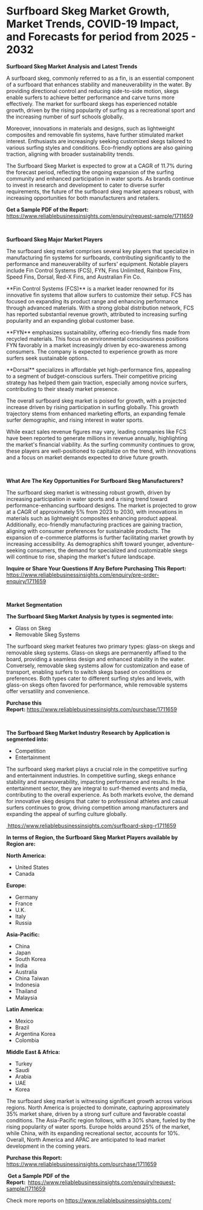 <p><h1>Surfboard Skeg Market Growth, Market Trends, COVID-19 Impact, and Forecasts for period from 2025 - 2032</h1></p><p><strong>Surfboard Skeg Market Analysis and Latest Trends</strong></p>
<p><p>A surfboard skeg, commonly referred to as a fin, is an essential component of a surfboard that enhances stability and maneuverability in the water. By providing directional control and reducing side-to-side motion, skegs enable surfers to achieve better performance and carve turns more effectively. The market for surfboard skegs has experienced notable growth, driven by the rising popularity of surfing as a recreational sport and the increasing number of surf schools globally. </p><p>Moreover, innovations in materials and designs, such as lightweight composites and removable fin systems, have further stimulated market interest. Enthusiasts are increasingly seeking customized skegs tailored to various surfing styles and conditions. Eco-friendly options are also gaining traction, aligning with broader sustainability trends. </p><p>The Surfboard Skeg Market is expected to grow at a CAGR of 11.7% during the forecast period, reflecting the ongoing expansion of the surfing community and enhanced participation in water sports. As brands continue to invest in research and development to cater to diverse surfer requirements, the future of the surfboard skeg market appears robust, with increasing opportunities for both manufacturers and retailers.</p></p>
<p><strong>Get a Sample PDF of the Report:&nbsp;</strong> <a href="https://www.reliablebusinessinsights.com/enquiry/request-sample/1711659?utm_campaign=97&utm_medium=2&utm_source=Github&utm_content=ia&utm_term=11012025&utm_id=surfboard-skeg">https://www.reliablebusinessinsights.com/enquiry/request-sample/1711659</a></p>
<p>&nbsp;</p>
<p><strong>Surfboard Skeg Major Market Players</strong></p>
<p><p>The surfboard skeg market comprises several key players that specialize in manufacturing fin systems for surfboards, contributing significantly to the performance and maneuverability of surfers' equipment. Notable players include Fin Control Systems (FCS), FYN, Fins Unlimited, Rainbow Fins, Speed Fins, Dorsal, Red-X Fins, and Australian Fin Co.</p><p>**Fin Control Systems (FCS)** is a market leader renowned for its innovative fin systems that allow surfers to customize their setup. FCS has focused on expanding its product range and enhancing performance through advanced materials. With a strong global distribution network, FCS has reported substantial revenue growth, attributed to increasing surfing popularity and an expanding global customer base.</p><p>**FYN** emphasizes sustainability, offering eco-friendly fins made from recycled materials. This focus on environmental consciousness positions FYN favorably in a market increasingly driven by eco-awareness among consumers. The company is expected to experience growth as more surfers seek sustainable options.</p><p>**Dorsal** specializes in affordable yet high-performance fins, appealing to a segment of budget-conscious surfers. Their competitive pricing strategy has helped them gain traction, especially among novice surfers, contributing to their steady market presence.</p><p>The overall surfboard skeg market is poised for growth, with a projected increase driven by rising participation in surfing globally. This growth trajectory stems from enhanced marketing efforts, an expanding female surfer demographic, and rising interest in water sports.</p><p>While exact sales revenue figures may vary, leading companies like FCS have been reported to generate millions in revenue annually, highlighting the market's financial viability. As the surfing community continues to grow, these players are well-positioned to capitalize on the trend, with innovations and a focus on market demands expected to drive future growth.</p></p>
<p>&nbsp;</p>
<p><strong>What Are The Key Opportunities For Surfboard Skeg Manufacturers?</strong></p>
<p><p>The surfboard skeg market is witnessing robust growth, driven by increasing participation in water sports and a rising trend toward performance-enhancing surfboard designs. The market is projected to grow at a CAGR of approximately 5% from 2023 to 2030, with innovations in materials such as lightweight composites enhancing product appeal. Additionally, eco-friendly manufacturing practices are gaining traction, aligning with consumer preferences for sustainable products. The expansion of e-commerce platforms is further facilitating market growth by increasing accessibility. As demographics shift toward younger, adventure-seeking consumers, the demand for specialized and customizable skegs will continue to rise, shaping the market's future landscape.</p></p>
<p><strong>Inquire or Share Your Questions If Any Before Purchasing This Report:</strong> <a href="https://www.reliablebusinessinsights.com/enquiry/pre-order-enquiry/1711659?utm_campaign=97&utm_medium=2&utm_source=Github&utm_content=ia&utm_term=11012025&utm_id=surfboard-skeg">https://www.reliablebusinessinsights.com/enquiry/pre-order-enquiry/1711659</a></p>
<p>&nbsp;</p>
<p><strong>Market Segmentation</strong></p>
<p><strong>The Surfboard Skeg Market Analysis by types is segmented into:</strong></p>
<p><ul><li>Glass on Skeg</li><li>Removable Skeg Systems</li></ul></p>
<p><p>The surfboard skeg market features two primary types: glass-on skegs and removable skeg systems. Glass-on skegs are permanently affixed to the board, providing a seamless design and enhanced stability in the water. Conversely, removable skeg systems allow for customization and ease of transport, enabling surfers to switch skegs based on conditions or preferences. Both types cater to different surfing styles and levels, with glass-on skegs often favored for performance, while removable systems offer versatility and convenience.</p></p>
<p><strong>Purchase this Report:&nbsp;</strong><a href="https://www.reliablebusinessinsights.com/purchase/1711659?utm_campaign=97&utm_medium=2&utm_source=Github&utm_content=ia&utm_term=11012025&utm_id=surfboard-skeg">https://www.reliablebusinessinsights.com/purchase/1711659</a></p>
<p>&nbsp;</p>
<p><strong>The Surfboard Skeg Market Industry Research by Application is segmented into:</strong></p>
<p><ul><li>Competition</li><li>Entertainment</li></ul></p>
<p><p>The surfboard skeg market plays a crucial role in the competitive surfing and entertainment industries. In competitive surfing, skegs enhance stability and maneuverability, impacting performance and results. In the entertainment sector, they are integral to surf-themed events and media, contributing to the overall experience. As both markets evolve, the demand for innovative skeg designs that cater to professional athletes and casual surfers continues to grow, driving competition among manufacturers and expanding the appeal of surfing culture globally.</p></p>
<p><a href="https://www.reliablebusinessinsights.com/surfboard-skeg-r1711659?utm_campaign=97&utm_medium=2&utm_source=Github&utm_content=ia&utm_term=11012025&utm_id=surfboard-skeg">&nbsp;https://www.reliablebusinessinsights.com/surfboard-skeg-r1711659</a></p>
<p><strong>In terms of Region, the Surfboard Skeg Market Players available by Region are:</strong></p>
<p>
    <p> <strong> North America: </strong>
        <ul>
            <li>United States</li>
            <li>Canada</li>
        </ul>
        </p> 
    <p> <strong> Europe: </strong>
        <ul>
            <li>Germany</li>
            <li>France</li>
            <li>U.K.</li>
            <li>Italy</li>
            <li>Russia</li>
        </ul>
        </p> 
    <p> <strong> Asia-Pacific: </strong>
        <ul>
            <li>China</li>
            <li>Japan</li>
            <li>South Korea</li>
            <li>India</li>
            <li>Australia</li>
            <li>China Taiwan</li>
            <li>Indonesia</li>
            <li>Thailand</li>
            <li>Malaysia</li>
        </ul>
        </p> 
    <p> <strong> Latin America: </strong>
        <ul>
            <li>Mexico</li>
            <li>Brazil</li>
            <li>Argentina Korea</li>
            <li>Colombia</li>
        </ul>
        </p> 
    <p> <strong> Middle East & Africa: </strong>
        <ul>
            <li>Turkey</li>
            <li>Saudi</li>
            <li>Arabia</li>
            <li>UAE</li>
            <li>Korea</li>
        </ul>
    </p>
    </p>
<p><p>The surfboard skeg market is witnessing significant growth across various regions. North America is projected to dominate, capturing approximately 35% market share, driven by a strong surf culture and favorable coastal conditions. The Asia-Pacific region follows, with a 30% share, fueled by the rising popularity of water sports. Europe holds around 25% of the market, while China, with its expanding recreational sector, accounts for 10%. Overall, North America and APAC are anticipated to lead market development in the coming years.</p></p>
<p><strong>Purchase this Report: </strong><a href="https://www.reliablebusinessinsights.com/purchase/1711659?utm_campaign=97&utm_medium=2&utm_source=Github&utm_content=ia&utm_term=11012025&utm_id=surfboard-skeg">https://www.reliablebusinessinsights.com/purchase/1711659</a></p>
<p>&nbsp;<strong>Get a Sample PDF of the Report:&nbsp;&nbsp;</strong><a href="https://www.reliablebusinessinsights.com/enquiry/request-sample/1711659?utm_campaign=97&utm_medium=2&utm_source=Github&utm_content=ia&utm_term=11012025&utm_id=surfboard-skeg">https://www.reliablebusinessinsights.com/enquiry/request-sample/1711659</a></p>
<p><strong></strong></p>
<p>Check more reports on <a href="https://www.reliablebusinessinsights.com/?utm_campaign=97&utm_medium=2&utm_source=Github&utm_content=ia&utm_term=11012025&utm_id=surfboard-skeg">https://www.reliablebusinessinsights.com/</a></p>
